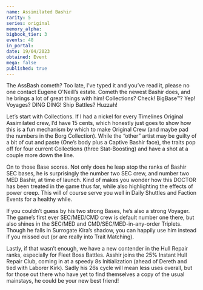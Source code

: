 ```yaml
---
name: Assimilated Bashir
rarity: 5
series: original
memory_alpha:
bigbook_tier: 3
events: 48
in_portal:
date: 19/04/2023
obtained: Event
mega: false
published: true
---
```


The AssBash cometh? Too late, I’ve typed it and you’ve read it, please no one contact Eugene O'Neill’s estate. Cometh the newest Bashir does, and he brings a lot of great things with him! Collections? Check! BigBase™? Yep! Voyages? DING DING! Ship Battles? Huzzah!

Let’s start with Collections. If I had a nickel for every Timelines Original Assimilated crew, I’d have 15 cents, which honestly just goes to show how this is a fun mechanism by which to make Original Crew (and maybe pad the numbers in the Borg Collection). While the “other” artist may be guilty of a bit of cut and paste (One’s body plus a Captive Bashir face), the traits pop off for four current Collections (three Stat-Boosting) and have a shot at a couple more down the line.

On to those Base scores. Not only does he leap atop the ranks of Bashir SEC bases, he is surprisingly the number two SEC crew, and number two MED Bashir, at time of launch. Kind of makes you wonder how this DOCTOR has been treated in the game thus far, while also highlighting the effects of power creep. This will of course serve you well in Daily Shuttles and Faction Events for a healthy while.

If you couldn’t guess by his two strong Bases, he’s also a strong Voyager. The game’s first ever SEC/MED/CMD crew is default number one there, but also shines in the SEC/MED and CMD/SEC/MED-in-any-order Triplets. Though he falls in Surrogate Kira’s shadow, you can happily use him instead if you missed out (or are really into Trait Matching).

Lastly, if that wasn’t enough, we have a new contender in the Hull Repair ranks, especially for Fleet Boss Battles. Asshir joins the 25% Instant Hull Repair Club, coming in at a speedy 8s Initialization (ahead of Dereth and tied with Laborer Kirk). Sadly his 26s cycle will mean less uses overall, but for those out there who have yet to find themselves a copy of the usual mainstays, he could be your new best friend!

